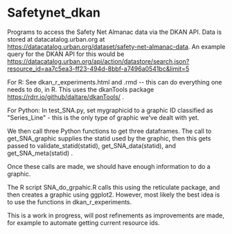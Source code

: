 # Safetynet_dkan
Programs to access the Safety Net Almanac data via the DKAN API. Data is stored at datacatalog.urban.org at https://datacatalog.urban.org/dataset/safety-net-almanac-data. An example query for the DKAN API for this would be 
https://datacatalog.urban.org/api/action/datastore/search.json?resource_id=aa7c5ea3-ff23-494d-8bbf-a7496a0541bc&limit=5

For R: 
 See dkan_r_experiments.html and .rmd -- this can do everything one needs to do, in R. This uses the dkanTools package https://rdrr.io/github/daltare/dkanTools/ .

For Python:
 In test_SNA.py, set mygraphicid to a graphic ID classified as "Series_Line" - this is the only type of graphic we've dealt with yet.

 We then call three Python functions to get three dataframes. The call to get_SNA_graphic supplies the statid used by the graphic,
 then this gets passed to validate_statid(statid), get_SNA_data(statid), and get_SNA_meta(statid) .

 Once these calls are made, we should have enough information to do a graphic. 

 The R script SNA_do_grpahic.R calls this using the reticulate package, and then creates a graphic using ggplot2. However, most likely the best idea is to use the functions in dkan_r_experiments.
 


This is a work in progress, will post refinements as improvements are made, for example to automate getting current resource ids.
